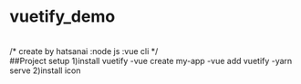 # vuetify_demo
<br>
/*
create by hatsanai
:node js
:vue cli
*/
<br>
##Project setup
1)install vuetify 
  -vue create my-app
  -vue add vuetify
  -yarn serve
2)install icon 
  
